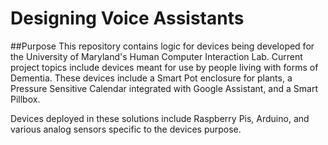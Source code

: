 # Designing Voice Assistants
##Purpose
This repository contains logic for devices being developed for
the University of Maryland's Human Computer Interaction Lab.
Current project topics include devices meant for use by people
living with forms of Dementia. These devices include a Smart Pot
enclosure for plants, a Pressure Sensitive Calendar integrated 
with Google Assistant, and a Smart Pillbox.

Devices deployed in these solutions include Raspberry Pis, 
Arduino, and various analog sensors specific to the devices purpose.